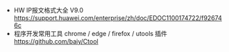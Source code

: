 * HW IP报文格式大全 V9.0 https://support.huawei.com/enterprise/zh/doc/EDOC1100174722/f926746c
* 程序开发常用工具 chrome / edge / firefox / utools 插件 https://github.com/baiy/Ctool
